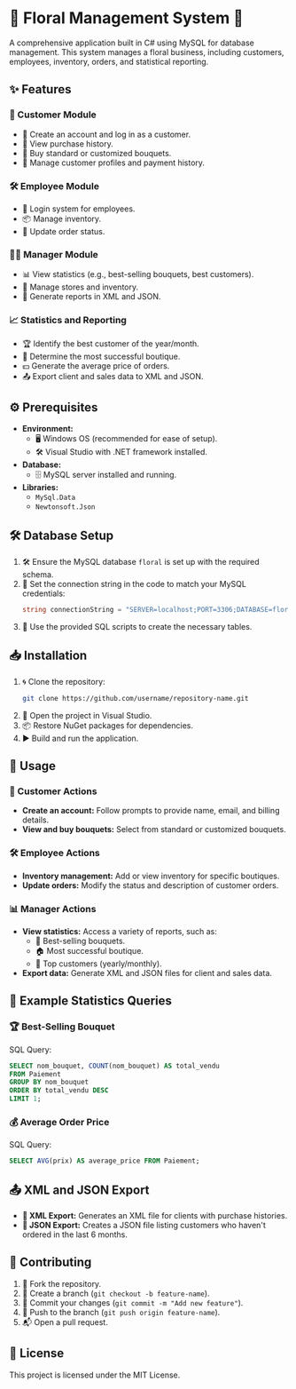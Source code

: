 
# 🌸 Floral Management System 🌸

A comprehensive application built in C# using MySQL for database management. This system manages a floral business, including customers, employees, inventory, orders, and statistical reporting.

## ✨ Features

### 👥 Customer Module
- 📝 Create an account and log in as a customer.
- 📜 View purchase history.
- 💐 Buy standard or customized bouquets.
- 🔧 Manage customer profiles and payment history.

### 🛠️ Employee Module
- 🔐 Login system for employees.
- 📦 Manage inventory.
- 🚚 Update order status.

### 🧑‍💼 Manager Module
- 📊 View statistics (e.g., best-selling bouquets, best customers).
- 🏪 Manage stores and inventory.
- 📝 Generate reports in XML and JSON.

### 📈 Statistics and Reporting
- 🏆 Identify the best customer of the year/month.
- 🌟 Determine the most successful boutique.
- 💵 Generate the average price of orders.
- 📤 Export client and sales data to XML and JSON.

## ⚙️ Prerequisites

- **Environment:**
  - 🖥️ Windows OS (recommended for ease of setup).
  - 🛠️ Visual Studio with .NET framework installed.
- **Database:**
  - 🗄️ MySQL server installed and running.
- **Libraries:**
  - `MySql.Data`
  - `Newtonsoft.Json`

## 🛠️ Database Setup

1. 🛠️ Ensure the MySQL database `floral` is set up with the required schema.
2. 🔑 Set the connection string in the code to match your MySQL credentials:
   ```csharp
   string connectionString = "SERVER=localhost;PORT=3306;DATABASE=floral;UID=root;PASSWORD=root;";
   ```
3. 📄 Use the provided SQL scripts to create the necessary tables.

## 📥 Installation

1. 🌀 Clone the repository:
   ```bash
   git clone https://github.com/username/repository-name.git
   ```
2. 📂 Open the project in Visual Studio.
3. 📦 Restore NuGet packages for dependencies.
4. ▶️ Build and run the application.

## 🚀 Usage

### 🌼 Customer Actions
- **Create an account:** Follow prompts to provide name, email, and billing details.
- **View and buy bouquets:** Select from standard or customized bouquets.

### 🛠️ Employee Actions
- **Inventory management:** Add or view inventory for specific boutiques.
- **Update orders:** Modify the status and description of customer orders.

### 📊 Manager Actions
- **View statistics:** Access a variety of reports, such as:
  - 🏅 Best-selling bouquets.
  - 🏠 Most successful boutique.
  - 👑 Top customers (yearly/monthly).
- **Export data:** Generate XML and JSON files for client and sales data.

## 🧮 Example Statistics Queries

### 🏆 Best-Selling Bouquet
SQL Query:
```sql
SELECT nom_bouquet, COUNT(nom_bouquet) AS total_vendu
FROM Paiement
GROUP BY nom_bouquet
ORDER BY total_vendu DESC
LIMIT 1;
```

### 💰 Average Order Price
SQL Query:
```sql
SELECT AVG(prix) AS average_price FROM Paiement;
```

## 📤 XML and JSON Export

- **📄 XML Export:** Generates an XML file for clients with purchase histories.
- **📄 JSON Export:** Creates a JSON file listing customers who haven't ordered in the last 6 months.

## 🤝 Contributing

1. 🍴 Fork the repository.
2. 🌱 Create a branch (`git checkout -b feature-name`).
3. 💾 Commit your changes (`git commit -m "Add new feature"`).
4. 🚀 Push to the branch (`git push origin feature-name`).
5. 📬 Open a pull request.

## 📜 License

This project is licensed under the MIT License.
